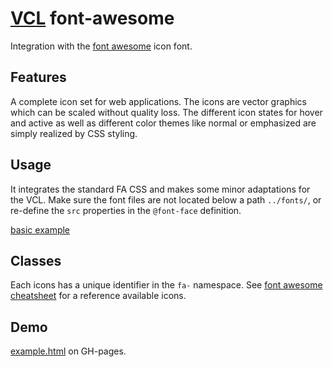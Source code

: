 # [VCL](https://github.com/vcl/vcl/doc) font-awesome

Integration with the [font awesome](http://fontawesome.io/) icon font.

## Features

A complete icon set for web applications.
The icons are vector graphics which can be scaled without quality loss.
The different icon states for hover and active as well as
different color themes like normal or emphasized
are simply realized by CSS styling.

## Usage

It integrates the standard FA CSS and makes some minor adaptations for
the VCL.
Make sure the font files are not located below a path `../fonts/`,
or re-define the `src` properties in the `@font-face` definition.

[basic example](/demo/example.html)

## Classes

Each icons has a unique identifier in the `fa-` namespace.
See [font awesome cheatsheet](http://fontawesome.io/cheatsheet/) for a reference
available icons.

## Demo

[example.html](/demo/example.html) on GH-pages.
